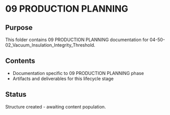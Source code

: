 # 09 PRODUCTION PLANNING

## Purpose
This folder contains 09 PRODUCTION PLANNING documentation for 04-50-02_Vacuum_Insulation_Integrity_Threshold.

## Contents
- Documentation specific to 09 PRODUCTION PLANNING phase
- Artifacts and deliverables for this lifecycle stage

## Status
Structure created - awaiting content population.
